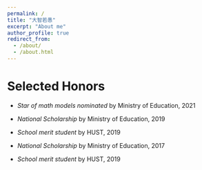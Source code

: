 ```yaml
---
permalink: /
title: "大智若愚"
excerpt: "About me"
author_profile: true
redirect_from: 
  - /about/
  - /about.html
---
```


Selected Honors
======

- *Star of math models nominated* by Ministry of Education, 2021

- *National Scholarship* by Ministry of Education, 2019
  
- *School merit student* by HUST, 2019
  
- *National Scholarship* by Ministry of Education, 2017

- *School merit student* by HUST, 2019
